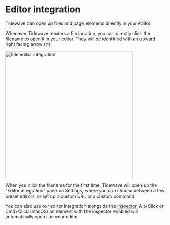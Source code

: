 # Editor integration

Tidewave can open up files and page elements directly in your editor.

Whenever Tidewave renders a file location, you can directly click the filename to open it in your editor. They will be identified with an upward right facing arrow (↗):

<img src="assets/file-editor.png" alt="File editor integration" width="400px">

When you click the filename for the first time, Tidewave will open up the "Editor integration" pane on Settings, where you can choose between a few preset editors, or set up a custom URL or a custom command.

You can also use our editor integration alongside the [inspector](inspector.md). Alt+Click or Cmd+Click (macOS) an element with the inspector enabled will automatically open it in your editor.
